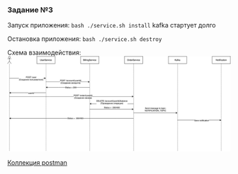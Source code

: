 ### Задание №3

Запуск приложения: `bash ./service.sh install` kafka стартует долго

Остановка приложения: `bash ./service.sh destroy`

Схема взаимодействия:
![](./otus-homework6.png)

[Коллекция postman](./OtusHomework6.postman_collection.json)
